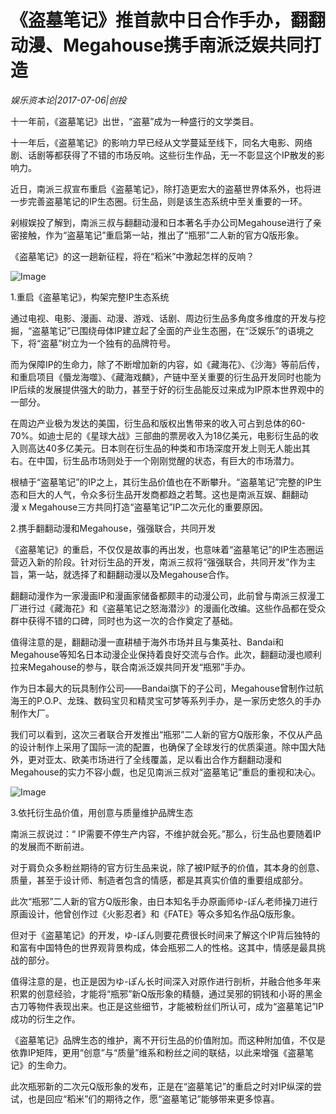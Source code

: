 # 《盗墓笔记》推首款中日合作手办，翻翻动漫、Megahouse携手南派泛娱共同打造

*娱乐资本论|2017-07-06|创投*

十一年前，《盗墓笔记》出世，“盗墓”成为一种盛行的文学类目。

十一年后，《盗墓笔记》的影响力早已经从文学蔓延至线下，同名大电影、网络剧、话剧等都获得了不错的市场反响。这些衍生作品，无一不彰显这个IP散发的影响力。

近日，南派三叔宣布重启《盗墓笔记》，除打造更宏大的盗墓世界体系外，也将进一步完善盗墓笔记的IP生态圈。衍生品，则是该生态系统中至关重要的一环。

剁椒娱投了解到，南派三叔与翻翻动漫和日本著名手办公司Megahouse进行了亲密接触，作为“盗墓笔记”重启第一站，推出了“瓶邪”二人新的官方Q版形象。

《盗墓笔记》的这一趟新征程，将在“稻米”中激起怎样的反响？

![Image](http://si1.go2yd.com/get-image/0EttePsDhMe)

1.重启《盗墓笔记》，构架完整IP生态系统

通过电视、电影、漫画、动漫、游戏、话剧、周边衍生品多角度多维度的开发与挖掘，“盗墓笔记”已围绕母体IP建立起了全面的产业生态圈，在“泛娱乐”的语境之下，将“盗墓”树立为一个独有的品牌符号。

而为保障IP的生命力，除了不断增加新的内容，如《藏海花》、《沙海》等前后传，和重启项目《蜃龙海噬》、《藏海戏麟》，产链中至关重要的衍生品开发同时也能为IP后续的发展提供强大的助力，甚至于好的衍生品能反过来成为IP原本世界观中的一部分。

在周边产业极为发达的美国，衍生品和版权出售带来的收入可占到总体的60-70%。如迪士尼的《星球大战》三部曲的票房收入为18亿美元，电影衍生品的收入则高达40多亿美元。日本则在衍生品的种类和市场深度开发上则无人能出其右。在中国，衍生品市场则处于一个刚刚觉醒的状态，有巨大的市场潜力。

根植于“盗墓笔记”的IP之上，其衍生品价值也在不断攀升。“盗墓笔记”完整的IP生态和巨大的人气，令众多衍生品开发商都趋之若鹜。这也是南派互娱、翻翻动漫 x Megahouse三方共同打造“盗墓笔记”IP二次元化的重要原因。

2.携手翻翻动漫和Megahouse，强强联合，共同开发

《盗墓笔记》的重启，不仅仅是故事的再出发，也意味着“盗墓笔记”的IP生态圈运营迈入新的阶段。针对衍生品的开发，南派三叔将“强强联合，共同开发”作为主旨，第一站，就选择了和翻翻动漫以及Megahouse合作。

翻翻动漫作为一家漫画IP和漫画家储备都颇丰的动漫公司，此前曾与南派三叔漫工厂进行过《藏海花》和《盗墓笔记之怒海潜沙》的漫画化改编。这些作品都在受众群中获得不错的口碑，同时也为这一次的合作奠定了基础。

值得注意的是，翻翻动漫一直耕植于海外市场并且与集英社、Bandai和Megahouse等知名日本动漫企业保持着良好交流与合作。此次，翻翻动漫也顺利拉来Megahouse的参与，联合南派泛娱共同开发“瓶邪”手办。

作为日本最大的玩具制作公司——Bandai旗下的子公司，Megahouse曾制作过航海王的P.O.P、龙珠、数码宝贝和精灵宝可梦等系列手办，是一家历史悠久的手办制作大厂。

我们可以看到，这次三者联合开发推出“瓶邪”二人新的官方Q版形象，不仅从产品的设计制作上采用了国际一流的配置，也确保了全球发行的优质渠道。除中国大陆外，更对亚太、欧美市场进行了全线覆盖，足以看出合作方翻翻动漫和Megahouse的实力不容小觑，也足见南派三叔对“盗墓笔记”重启的重视和决心。

![Image](http://si1.go2yd.com/get-image/0EtteR7hCkq)

3.依托衍生品价值，用创意与质量维护品牌生态

南派三叔说过：“ IP需要不停生产内容，不维护就会死。”那么，衍生品也要随着IP的发展而不断前进。

对于肩负众多粉丝期待的官方衍生品来说，除了被IP赋予的价值，其本身的创意、质量，甚至于设计师、制造者包含的情感，都是其真实价值的重要组成部分。

此次“瓶邪”二人新的官方Q版形象，由日本知名手办原画师ゆ-ぽん老师操刀进行原画设计，他曾创作过《火影忍者》和《FATE》等众多知名作品Q版形象。

但对于《盗墓笔记》的开发，ゆ-ぽん则要花费很长时间来了解这个IP背后独特的和富有中国特色的世界观背景构成，体会瓶邪二人的性格。这其中，情感是最具挑战的部分。

值得注意的是，也正是因为ゆ-ぽん长时间深入对原作进行剖析，并融合他多年来积累的创意经验，才能将“瓶邪”新Q版形象的精髓，通过吴邪的铜钱和小哥的黑金古刀等物件表现出来。也正是这些细节，才能被粉丝们所认可，成为“盗墓笔记”IP成功的衍生之作。

《盗墓笔记》品牌生态的维护，离不开衍生品的价值附加。而这种附加值，不仅是依靠IP矩阵，更用“创意”与“质量”维系和粉丝之间的联结，以此来增强《盗墓笔记》的生命力。

此次瓶邪新的二次元Q版形象的发布，正是在“盗墓笔记”的重启之时对IP纵深的尝试，也是回应“稻米”们的期待之作，愿“盗墓笔记”能够带来更多惊喜。

